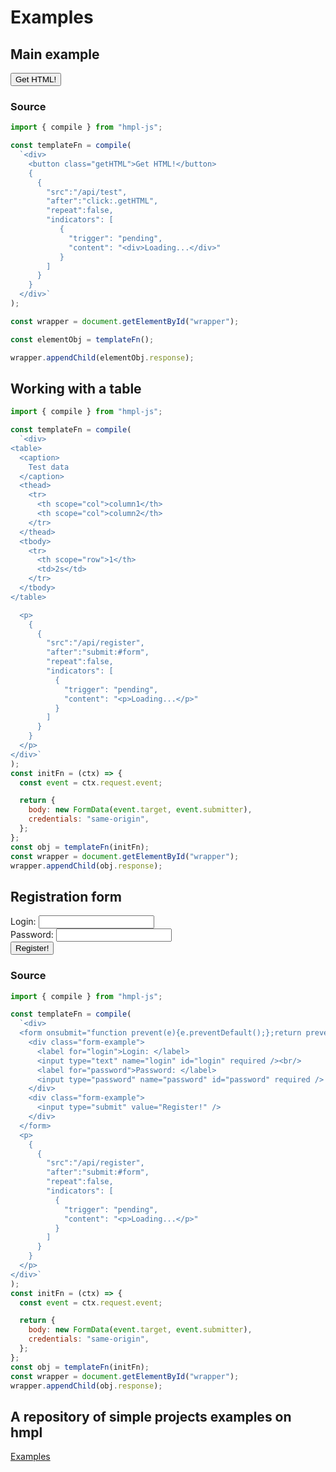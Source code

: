 # Examples

<!--List of test examples of work without request to api. Will also work by itself.-->

## Main example

<div id="wrapper">
  <div>
    <button @click="switchComponent" class="getHTML">Get HTML!</button>
    <component :is="currentComponent"></component>
  </div>
</div>

### Source

```javascript
import { compile } from "hmpl-js";

const templateFn = compile(
  `<div>
    <button class="getHTML">Get HTML!</button>
    { 
      {
        "src":"/api/test",
        "after":"click:.getHTML",
        "repeat":false,
        "indicators": [
           {
             "trigger": "pending",
             "content": "<div>Loading...</div>"
           }
        ]
      } 
    }
  </div>`
);

const wrapper = document.getElementById("wrapper");

const elementObj = templateFn();

wrapper.appendChild(elementObj.response);
```

## Working with a table

```javascript
import { compile } from "hmpl-js";

const templateFn = compile(
  `<div>
<table>
  <caption>
    Test data
  </caption>
  <thead>
    <tr>
      <th scope="col">column1</th>
      <th scope="col">column2</th>
    </tr>
  </thead>
  <tbody>
    <tr>
      <th scope="row">1</th>
      <td>2s</td>
    </tr>
  </tbody>
</table>

  <p>
    {
      {
        "src":"/api/register",
        "after":"submit:#form",
        "repeat":false,
        "indicators": [
          {
            "trigger": "pending",
            "content": "<p>Loading...</p>"
          }
        ]
      }
    }
  </p>
</div>`
);
const initFn = (ctx) => {
  const event = ctx.request.event;

  return {
    body: new FormData(event.target, event.submitter),
    credentials: "same-origin",
  };
};
const obj = templateFn(initFn);
const wrapper = document.getElementById("wrapper");
wrapper.appendChild(obj.response);
```

## Registration form

<div id="wrapper">
  <div>
    <div>
      <form @submit.prevent="switchComponent1" id="form">
        <div class="form-example">
          <label for="login">Login: </label>
          <input v-model="login" type="text" name="login" id="login" required /><br/>
          <label for="password">Password: </label>
          <input v-model="password" type="password" name="password" id="password" required />
        </div>
        <div class="form-example">
          <input type="submit" value="Register!" />
        </div>
      </form>
      <p><component :is="currentComponent1"></component></p>
    </div>
  </div>
</div>

### Source

```javascript
import { compile } from "hmpl-js";

const templateFn = compile(
  `<div>
  <form onsubmit="function prevent(e){e.preventDefault();};return prevent(event);" id="form">
    <div class="form-example">
      <label for="login">Login: </label>
      <input type="text" name="login" id="login" required /><br/>
      <label for="password">Password: </label>
      <input type="password" name="password" id="password" required />
    </div>
    <div class="form-example">
      <input type="submit" value="Register!" />
    </div>
  </form>
  <p>
    {
      {
        "src":"/api/register",
        "after":"submit:#form",
        "repeat":false,
        "indicators": [
          {
            "trigger": "pending",
            "content": "<p>Loading...</p>"
          }
        ]
      }
    }
  </p>
</div>`
);
const initFn = (ctx) => {
  const event = ctx.request.event;

  return {
    body: new FormData(event.target, event.submitter),
    credentials: "same-origin",
  };
};
const obj = templateFn(initFn);
const wrapper = document.getElementById("wrapper");
wrapper.appendChild(obj.response);
```

<script setup>
  import { createCommentVNode, h, ref } from 'vue'

  // Main example
  const els = [createCommentVNode("hmpl0"), h("div", "Loading..."), h("div", "HTML from server")];
  const Comment = (_, ctx) => els[0];
  const Loading = (_, ctx) => els[1];
  const HTMLFromServer = (_, ctx) => els[2];
  const currentComponent = ref(Comment)
  const switchComponent = () => {
      const isComment = currentComponent.value === Comment;
      if(isComment){
        currentComponent.value = Loading;
        setTimeout(()=>{
          currentComponent.value = HTMLFromServer;
        }, 300);
      }
    }
  // Registration form
  const login = ref("");
  const password = ref("");
  const els1 = [createCommentVNode("hmpl1"), h("div", "Loading...")];
  const Comment1 = (_, ctx) => els1[0];
  const Loading1 = (_, ctx) => els1[1];
  const currentComponent1 = ref(Comment1)
  const switchComponent1 = () => {
    const isComment = currentComponent1.value === Comment1;
    if(isComment){
      currentComponent1.value = Loading1;
      setTimeout(()=>{
        currentComponent1.value = h("span", `Hello, ${login.value}!`);
        login.value = "";
        password.value = "";
      }, 300);
    }
  }
</script>

## A repository of simple projects examples on hmpl

[Examples](https://github.com/hmpl-lang/examples)

